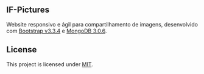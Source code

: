 ## IF-Pictures
Website responsivo e ágil para compartilhamento de imagens, desenvolvido com [Bootstrap v3.3.4](http://getbootstrap.com "Website oficial") e [MongoDB 3.0.6](https://www.mongodb.org/ "Website oficial").

## License
This project is licensed under [MIT](https://github.com/weverkley/IF-Pictures/blob/master/LICENSE.md "Read more about the MIT license").


